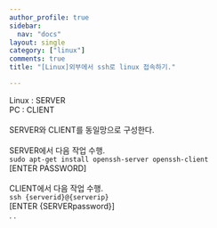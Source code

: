 ```yaml
---
author_profile: true
sidebar:
  nav: "docs"
layout: single
category: ["linux"]
comments: true
title: "[Linux]외부에서 ssh로 linux 접속하기."

---
```


Linux : SERVER<br>
PC : CLIENT<br>
<br>
SERVER와 CLIENT를 동일망으로 구성한다.<br>
<br>
SERVER에서 다음 작업 수행.<br>
`sudo apt-get install openssh-server openssh-client`<br>
[ENTER PASSWORD]<br>
<br>
CLIENT에서 다음 작업 수행.<br>
`ssh {serverid}@{serverip}`<br>
[ENTER {SERVERpassword}]<br>
.
.
